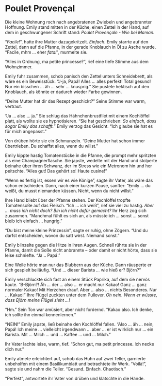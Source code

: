 # Poulet Provençal

Die kleine Wohnung roch nach angebratenen Zwiebeln und angebrannter Hoffnung. Emily stand mitten in der Küche, einen Zettel in der Hand, auf dem in geschwungener Schrift stand: *Poulet Provençale - Wie bei Maman.*

“*Facile!*”, hatte ihre Mutter dazugekritzelt. *Einfach.* Emily starrte auf den Zettel, dann auf die Pfanne, in der gerade Knoblauch in Öl zu Asche wurde. “Facile, mhm … eher *fatal*”, murmelte sie.

“Alles in Ordnung, ma petite princesse?”, rief eine tiefe Stimme aus dem Wohnzimmer.

Emily fuhr zusammen, schob panisch den Zettel unters Schneidebrett, als wäre es ein Beweisstück. “J-ja, Papá! Alles … alles perfekt! Total gesund! Nur ein bisschen … äh … sehr … knusprig.” Sie pustete hektisch auf den Knoblauch, als könnte er dadurch wieder Farbe gewinnen.

“Deine Mutter hat dir das Rezept geschickt?” Seine Stimme war warm, vertraut.

“Ja … also … ja.” Sie schlug das Hähnchenbrustfilet mit einem Kochlöffel platt, als wollte sie es hypnotisieren. “Sie hat geschrieben: *So einfach, dass sogar Emily das schafft.*” Emily verzog das Gesicht. “Ich glaube sie hat es für mich angepasst.”

Von drüben hörte sie ein Schmunzeln. “Deine Mutter hat schon immer übertrieben. Du schaffst alles, wenn du willst.”

Emily kippte hastig Tomatenstücke in die Pfanne, die prompt mehr spritzten als eine Champagnerflasche. Sie japste, wedelte mit der Hand und stolperte beinahe über ihren Schwanz, der im Stress wie ein Metronom hin und her peitschte. “Alles gut! Das gehört so! Haute cusine!”

“Wenn es fertig ist, essen wir es wie Könige”, sagte ihr Vater, als wäre das schon entschieden. Dann, nach einer kurzen Pause, sanfter: “Emily … du weißt, du musst niemanden küssen. Nicht, wenn du nicht willst.”

Ihre Hand bliebt über der Pfanne stehen. Der Kochlöffel tropfte Tomatensoße auf das Fleisch. “Ich … ich weiß”, rief sie viel zu hastig. *Aber … muss ich nicht doch? Bin ich nicht dafür gemacht?* Ihr Herz zog sich zusammen. “Manchmal fühlt es sich an, als müsste ich … sonst … sonst bleib ich einfach … hungrig.”

“Du bist meine kleine Prinzessin”, sagte er ruhig, ohne Zögern. “Und du darfst entscheiden, wovon du satt wirst. Niemand sonst.”

Emily blinzelte gegen die Hitze in ihren Augen. Schnell rührte sie in der Pfanne, damit die Soße nicht anbrannte – oder damit er nicht hörte, dass sie leise schniefte. “Ja .. Papá.”

Eine Weile hörte man nur das Blubbern aus der Küche. Dann räusperte er sich gespielt beiläufig. “Und … dieser Barista … wie hieß er? Björn?”

Emily verschluckte sich fast an einem Stück Paprika, auf dem sie nervös kaute. “B-Björn?! Äh … der … also … er macht nur Kakao! Ganz … ganz normaler Kakao! Mit Herzchen drauf. Aber … also … nichts Besonderes. Nur … Kakao!” Ihre Flügel zuckten unter dem Pullover. *Oh nein. Wenn er wüsste, dass Björn meine Flügel sieht …!*

“Hm.” Sein Ton war amüsiert, aber nicht fordernd. “Kakao also. Ich denke, ich sollte ihn einmal kennenlernen.”

“NEIN!” Emily japste, ließ beinahe den Kochlöffel fallen. “Also … äh … nein, Papá! Ich meine … vielleicht irgendwann … aber … er ist wirklich nur … ein Barista. Mit … Milch … und … Kaffee … und … Milch.”

Ihr Vater lachte leise, warm, tief. “Schon gut, ma petit princesse. Ich necke dich nur.”

Emily atmete erleichtert auf, schob das Huhn auf zwei Teller, garnierte unbeholfen mit einem Basilikumblatt und betrachtete ihr Werk. “Voilà!”, sagte sie und nahm die Teller. “Gesund. Einfach. Chaotisch.”

“Perfekt”, antwortete ihr Vater von drüben und klatschte in die Hände.